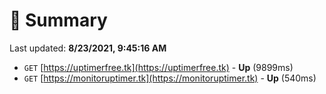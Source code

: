 # 📖 Summary
Last updated: **8/23/2021, 9:45:16 AM**

- `GET` [https://uptimerfree.tk](https://uptimerfree.tk) - **Up** (9899ms)
- `GET` [https://monitoruptimer.tk](https://monitoruptimer.tk) - **Up** (540ms)
